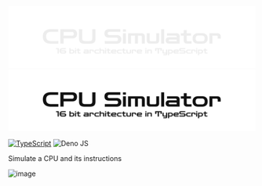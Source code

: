 ![CPU Simulator](./assets/CPU_Simulator_dark_mode.png#gh-dark-mode-only)
![CPU Simulator](./assets/CPU_Simulator_light_mode.png#gh-light-mode-only)

<!-- [![TypeScript](https://img.shields.io/github/actions/workflow/status/jakeroggenbuck/cpu-simulator/deno.yml?branch=main&style=for-the-badge)](https://github.com/JakeRoggenbuck/cpu-simulator/actions) -->
[![TypeScript](https://img.shields.io/badge/typescript-%23007ACC.svg?style=for-the-badge&logo=typescript&logoColor=white)](https://github.com/JakeRoggenbuck?tab=repositories&q=&type=&language=typescript)
![Deno JS](https://img.shields.io/badge/deno%20js-000000?style=for-the-badge&logo=deno&logoColor=white)

Simulate a CPU and its instructions

![image](https://github.com/user-attachments/assets/409ea95c-0b85-4fee-8381-26d8d7790909)
